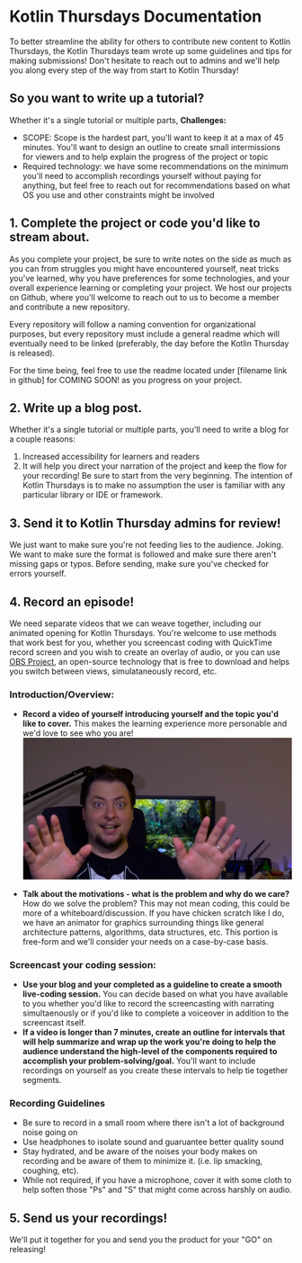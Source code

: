 # Kotlin Thursdays Documentation
To better streamline the ability for others to contribute new content to Kotlin Thursdays, the Kotlin Thursdays team wrote up some guidelines and tips for making submissions! Don't hesitate to reach out to admins and we'll help you along every step of the way from start to Kotlin Thursday!

## So you want to write up a tutorial?
Whether it's a single tutorial or multiple parts,
**Challenges:**
 - SCOPE:  Scope is the hardest part, you'll want to keep it at a max of 45 minutes. You'll want to design an outline to create small intermissions for viewers and to help explain the progress of the project or topic
- Required technology: we have some recommendations on the minimum you'll need to accomplish recordings yourself without paying for anything, but feel free to reach out for recommendations based on what OS you use and other constraints might be involved

## 1. Complete the project or code you'd like to stream about.
As you complete your project, be sure to write notes on the side as much as you can from struggles you might have encountered yourself, neat tricks you've learned, why you have preferences for some technologies, and your overall experience learning or completing your project.  We host our projects on Github, where you'll welcome to reach out to us to become a member and contribute a new repository.

Every repository will follow a naming convention for organizational purposes, but every repository must include a general readme which will eventually need to be linked (preferably, the day before the Kotlin Thursday is released).

For the time being, feel free to use the readme located under [filename link in github] for COMING SOON! as you progress on your project.

## 2. Write up a blog post.
Whether it's a single tutorial or multiple parts, you'll need to write a blog for a couple reasons:
1. Increased accessibility for learners and readers
2. It will help you direct your narration of the project and keep the flow for your recording!
Be sure to start from the very beginning.  The intention of Kotlin Thursdays is to make no assumption the user is familiar with any particular library or IDE or framework.

## 3. Send it to Kotlin Thursday admins for review!
We just want to make sure you're not feeding lies to the audience.  Joking.  We want to make sure the format is followed and make sure there aren't missing gaps or typos. Before sending, make sure you've checked for errors yourself.

## 4. Record an episode!
We need separate videos that we can weave together, including our animated opening for Kotlin Thursdays.  You're welcome to use methods that work best for you, whether you screencast coding with QuickTime record screen and you wish to create an overlay of audio, or you can use [OBS Project](https://obsproject.com/), an open-source technology that is free to download and helps you switch between views, simulataneously record, etc. 

### Introduction/Overview:
 - **Record a video of yourself introducing yourself and the topic you'd like to cover.** This makes the learning experience more personable and we'd love to see who you are!
 ![alttext](https://github.com/Kotlin-Thursdays/KT-Documentation/blob/master/kotlin-thursday-intro.png)

 - **Talk about the motivations - what is the problem and why do we care?** How do we solve the problem?  This may not mean coding, this could be more of a whiteboard/discussion.  If you have chicken scratch like I do, we have an animator for graphics surrounding things like general architecture patterns, algorithms, data structures, etc. This portion is free-form and we'll consider your needs on a case-by-case basis.

### Screencast your coding session:
- **Use your blog and your completed as a guideline to create a smooth live-coding session.** You can decide based on what you have available to you whether you'd like to record the screencasting with narrating simultaenously or if you'd like to complete a voiceover in addition to the screencast itself.  
- **If a video is longer than 7 minutes, create an outline for intervals that will help summarize and wrap up the work you're doing to help the audience understand the high-level of the components required to accomplish your problem-solving/goal.**  You'll want to include recordings on yourself as you create these intervals to help tie together segments.

### Recording Guidelines
- Be sure to record in a small room where there isn't a lot of background noise going on
- Use headphones to isolate sound and guaruantee better quality sound
- Stay hydrated, and be aware of the noises your body makes on recording and be aware of them to minimize it. (i.e. lip smacking, coughing, etc). 
- While not required, if you have a microphone, cover it with some cloth to help soften those "Ps" and "S" that might come across harshly on audio.

## 5. Send us your recordings!
We'll put it together for you and send you the product for your "GO" on releasing!
